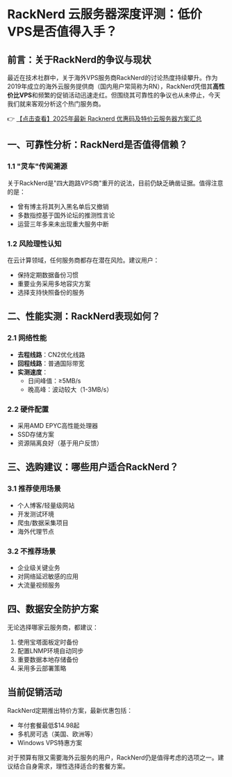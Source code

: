 # RackNerd 云服务器深度评测：低价VPS是否值得入手？

## 前言：关于RackNerd的争议与现状

最近在技术社群中，关于海外VPS服务商RackNerd的讨论热度持续攀升。作为2019年成立的海外云服务提供商（国内用户常简称为RN），RackNerd凭借其**高性价比VPS**和频繁的促销活动迅速走红。但围绕其可靠性的争议也从未停止，今天我们就来客观分析这个热门服务商。

👉 [【点击查看】2025年最新 Racknerd 优惠码及特价云服务器方案汇总](https://bit.ly/Rack_Nerd)

## 一、可靠性分析：RackNerd是否值得信赖？

### 1.1 "灵车"传闻溯源
关于RackNerd是"四大跑路VPS商"重开的说法，目前仍缺乏确凿证据。值得注意的是：
- 曾有博主将其列入黑名单后又撤销
- 多数指控基于国外论坛的推测性言论
- 运营三年多来未出现重大服务中断

### 1.2 风险理性认知
在云计算领域，任何服务商都存在潜在风险。建议用户：
- 保持定期数据备份习惯
- 重要业务采用多地容灾方案
- 选择支持快照备份的服务

## 二、性能实测：RackNerd表现如何？

### 2.1 网络性能
- **去程线路**：CN2优化线路
- **回程线路**：普通国际带宽
- **实测速度**：
  - 日间峰值：≥5MB/s
  - 晚高峰：波动较大（1-3MB/s）

### 2.2 硬件配置
- 采用AMD EPYC高性能处理器
- SSD存储方案
- 资源隔离良好（基于用户反馈）

## 三、选购建议：哪些用户适合RackNerd？

### 3.1 推荐使用场景
- 个人博客/轻量级网站
- 开发测试环境
- 爬虫/数据采集项目
- 海外代理节点

### 3.2 不推荐场景
- 企业级关键业务
- 对网络延迟敏感的应用
- 大流量视频服务

## 四、数据安全防护方案

无论选择哪家云服务商，都建议：
1. 使用宝塔面板定时备份
2. 配置LNMP环境自动同步
3. 重要数据本地存储备份
4. 采用多云部署策略

## 当前促销活动

RackNerd定期推出特价方案，最新优惠包括：
- 年付套餐最低$14.98起
- 多机房可选（美国、欧洲等）
- Windows VPS特惠方案

对于预算有限又需要海外云服务的用户，RackNerd仍是值得考虑的选项之一。建议结合自身需求，理性选择适合的套餐方案。